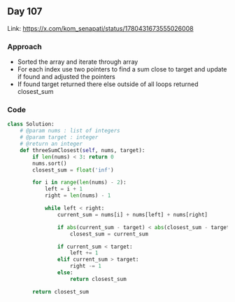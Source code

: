 ## Day 107

Link: https://x.com/kom_senapati/status/1780431673555026008

### Approach

- Sorted the array and iterate through array
- For each index use two pointers to find a sum close to target and update if found and adjusted the pointers
- If found target returned there else outside of all loops returned closest_sum

### Code

```py
class Solution:
	# @param nums : list of integers
	# @param target : integer
	# @return an integer
	def threeSumClosest(self, nums, target):
        if len(nums) < 3: return 0
        nums.sort()
        closest_sum = float('inf')

        for i in range(len(nums) - 2):
            left = i + 1
            right = len(nums) - 1

            while left < right:
                current_sum = nums[i] + nums[left] + nums[right]

                if abs(current_sum - target) < abs(closest_sum - target):
                    closest_sum = current_sum

                if current_sum < target:
                    left += 1
                elif current_sum > target:
                    right -= 1
                else:
                    return closest_sum

        return closest_sum
```
